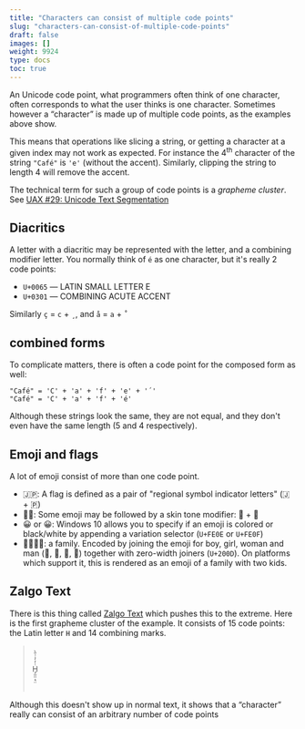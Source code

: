 ```yaml
---
title: "Characters can consist of multiple code points"
slug: "characters-can-consist-of-multiple-code-points"
draft: false
images: []
weight: 9924
type: docs
toc: true
---
```


An Unicode code point, what programmers often think of one character, often corresponds to what the user thinks is one character. Sometimes however a “character” is made up of multiple code points, as the examples above show.

This means that operations like slicing a string, or getting a character at a given index may not work as expected. For instance the 4<sup>th</sup> character of the string `"Café"` is `'e'` (without the accent). Similarly, clipping the string to length 4 will remove the accent.

The technical term for such a group of code points is a *grapheme cluster*. See [UAX #29: Unicode Text Segmentation](http://unicode.org/reports/tr29/#Grapheme_Cluster_Boundaries)

## Diacritics
A letter with a diacritic may be represented with the letter, and a combining modifier letter. You normally think of `é` as one character, but it's really 2 code points:

 - `U+0065` — LATIN SMALL LETTER E
 - `U+0301` — COMBINING ACUTE ACCENT

Similarly `ç` = `c` + `¸`, and `å` = `a` + `˚`

## combined forms

To complicate matters, there is often a code point for the composed form as well:

    "Café" = 'C' + 'a' + 'f' + 'e' + '´'
    "Café" = 'C' + 'a' + 'f' + 'é'

Although these strings look the same, they are not equal, and they don't even have the same length (5 and 4 respectively).

## Emoji and flags
A lot of emoji consist of more than one code point.

 - 🇯🇵: A flag is defined as a pair of "regional symbol indicator letters" (🇯 + 🇵)
 - 🙋🏿: Some emoji may be followed by a skin tone modifier: 🙋 + 🏿
 - 😀︎ or 😀️: Windows 10 allows you to specify if an emoji is colored or black/white by appending a variation selector (`U+FE0E` or `U+FE0F`)
 - 👨‍👩‍👧‍👦: a family. Encoded by joining the emoji for boy, girl, woman and man (👦, 👧, 👩, 👨) together with zero-width joiners (`U+200D`). On platforms which support it, this is rendered as an emoji of a family with two kids.


## Zalgo Text
There is this thing called [Zalgo Text](http://stackoverflow.com/questions/6579844/how-does-zalgo-text-work) which pushes this to the extreme. Here is the first grapheme cluster of the example. It consists of 15 code points: the Latin letter `H` and 14 combining marks.

>&nbsp;
>
>H̡̫̤̤̣͉̤ͭ̓̓̇͗̎̀
>
> &nbsp;

Although this doesn't show up in normal text, it shows that a “character” really can consist of an arbitrary number of code points


